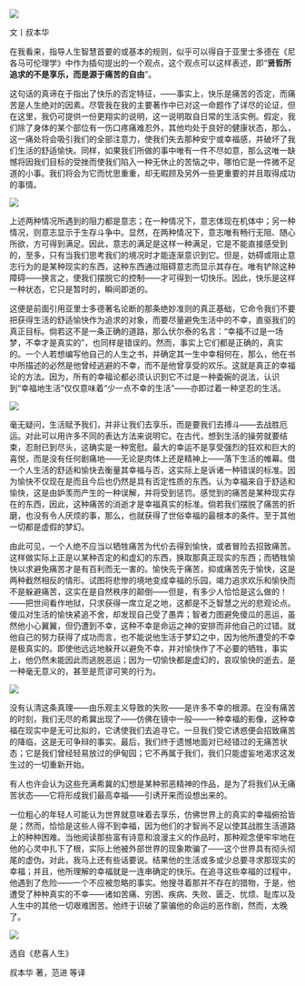 ![](https://mmbiz.qpic.cn/mmbiz_jpg/qRY8wSsRKHynAoSYtHq6icFajhlVUibibxibbkcalZLODciaiaBzSSmjA18meT0AusVsLL1FT4IVKvt6lkv0IbvibFpLQ/640?wx_fmt=jpeg)

文丨叔本华

在我看来，指导人生智慧首要的或基本的规则，似乎可以得自于亚里士多德在《尼各马可伦理学》中作为插句提出的一个观点，这个观点可以这样表述，即“**贤哲所追求的不是享乐，而是源于痛苦的自由**”。

这句话的真谛在于指出了快乐的否定特征，——事实上，快乐是痛苦的否定，而痛苦是人生绝对的因素。尽管我在我的主要著作中已对这一命题作了详尽的论证，但在这里，我仍可提供一份更翔实的说明，这一说明取自日常的生活实例。假定，我们除了身体的某个部位有一伤口疼痛难忍外，其他均处于良好的健康状态，那么，这一痛处将会吸引我们的全部注意力，使我们失去那种安宁或幸福感，并破坏了我们生活的舒适愉快。同样，如果我们所做的事中唯有一件不尽如意，那么这唯一缺憾将因我们目标的受挫而使我们陷入一种无休止的苦恼之中，哪怕它是一件微不足道的小事。我们将会为它而忧思重重，却无暇顾及另外一些更重要的并且取得成功的事情。

![](https://mmbiz.qpic.cn/mmbiz_jpg/qRY8wSsRKHynAoSYtHq6icFajhlVUibibxibVIbjce9ic1KTPbGxC6E9eLDicESDFicU4K8eCPLjb67ZdYZ1syUKUkYwg/640?wx_fmt=jpeg)

上述两种情况所遇到的阻力都是意志；在一种情况下，意志体现在机体中；另一种情况，则意志显示于生存斗争中。显然，在两种情况下，意志唯有畅行无阻、随心所欲，方可得到满足。因此，意志的满足是这样一种满足，它是不能直接感受到的，至多，只有当我们思考我们的境况时才能逐渐意识到它。但是，妨碍或阻止意志行为的是某种现实的东西，这种东西通过阻碍意志而显示其存在。唯有铲除这种障碍——换言之，使我们摆脱它的控制——才可得到一切快乐。因此，快乐是这样一种状态，它只是暂时的，瞬间即逝的。

这便是前面引用亚里士多德著名论断的那条绝妙准则的真正基础，它命令我们不要把获得生活的舒适愉快作为追求的对象，而要尽量避免生活中的不幸，直驱我们的真正目标。倘若这不是一条正确的道路，那么伏尔泰的名言：“幸福不过是一场梦，不幸才是真实的”，也同样是错误的。然而，事实上它们都是正确的，真实的。一个人若想编写他自己的人生之书，并确定其一生中幸相何在，那么，他在书中所描述的必然是他曾经逃避的不幸，而不是他曾享受的欢乐。这就是真正的幸福论的方法。因为，所有的幸福论都必须认识到它不过是一种委婉的说法，认识到“幸福地生活”仅仅意味着“少一点不幸的生活”——亦即过着一种坚忍的生活。

![](https://mmbiz.qpic.cn/mmbiz_jpg/qRY8wSsRKHynAoSYtHq6icFajhlVUibibxibkTaibI0cPPSQcuEuowiade0rdjzpbTtMO4HvyoziahjWQr6Q4mQmjnW2g/640?wx_fmt=jpeg)

毫无疑问，生活赋予我们，并非让我们去享乐，而是要我们去搏斗——去战胜厄运。对此可以用许多不同的表达方法来说明它。在古代，想到生活的操劳就要结束，忍耐已到尽头，这确实是一种宽慰。最大的幸运不是享受强烈的狂欢和巨大的喜悦，而是没有任何剧痛地——无论是肉体上还是精神上——落下生活的帷幕。借一个人生活的舒适和愉快去衡量其幸福与否，这实际上是诉诸一种错误的标准。因为愉快不仅现在是而且今后也仍然是具有否定性质的东西。认为幸福来自于舒适和愉快，这是由妒羡而产生的一种误解，并将受到惩罚。感觉到的痛苦是某种现实存在的东西，因此，这种痛苦的消逝才是幸福真实的标准。倘若我们摆脱了痛苦的折磨，也没有令人厌烦的事，那么，也就获得了世俗幸福的最根本的条件。至于其他一切都是虚假的梦幻。

由此可见，一个人绝不应当以牺牲痛苦为代价去得到愉快，或者冒险去招致痛苦。这样做实际上正是以某种否定的和虚幻的东西，换取那真正现实的东西；而牺牲愉快以求避免痛苦才是有百利而无一害的。愉快先于痛苦，抑或痛苦先于愉快，这是两种截然相反的情形。试图将悲惨的境地变成幸福的乐园，竭力追求欢乐和愉快而不是躲避痛苦，这实在是自然秩序的颠倒——但是，有多少人恰恰是这么做的！——把世间看作地狱，只求获得一席立足之地，这都是不乏智慧之光的悲观论点。傻瓜对生活的愉快紧追不舍，却发现自己受了愚弄；智者力图避免傻瓜的恶运，虽然他小心翼翼，但仍遭到不幸，这种不幸是命运之神的安排而非他自己的过错。就他自己的努力获得了成功而言，也不能说他生活于梦幻之中，因为他所遭受的不幸是极真实的。即使他远远地躲开以避免不幸，并对愉快作了不必要的牺牲，事实上，他仍然未能因此而逃脱恶运；因为一切愉快都是虚幻的，哀叹愉快的逝去，是一种毫无意义的，甚至是荒谬可笑的行为。

![](https://mmbiz.qpic.cn/mmbiz_jpg/qRY8wSsRKHynAoSYtHq6icFajhlVUibibxibNBJ1paSSIhOVMME7gzibMaRXmmnROxKZPNXj3JIoRoicBvjFica5GfaPA/640?wx_fmt=jpeg)

没有认清这条真理——由乐观主义导致的失败——是许多不幸的根源。在没有痛苦的时刻，我们无尽的希冀出现了——仿佛在镜中一般——一种幸福的影像，这种幸福在现实中是无可比拟的，它诱使我们去追寻它。一旦我们受它诱惑便会招致痛苦的降临，这是无可争辩的事实。最后，我们终于遗憾地面对已经错过的无痛苦状态；它是我们曾经轻易放过的伊甸园；它不再属于我们，我们只能虚妄地渴求这发生过的一切重新开始。

有人也许会认为这些充满希冀的幻想是某种邪恶精神的作品，是为了将我们从无痛苦状态——它将形成我们最高幸福——引诱开来而设想出来的。

一位粗心的年轻人可能认为世界就意味着去享乐，仿佛世界上的真实的幸福俯拾皆是；然而，恰恰是这些人得不到幸福，因为他们的才智尚不足以使其战胜生活道路上的种种困难。当他阅读那些富有诗意和浪漫主义的作品时，那种观念便牢牢地在他的心灵中扎下了根，实际上他被外部世界的现象欺骗了——这个世界具有彻头彻尾的虚伪。对此，我马上还有些话要说。结果他的生活或多或少总要寻求那现实的幸福；并且，他所理解的幸福就是一连串确定的快乐。在追寻这些幸福的过程中，他遇到了危险——一个不应被忽略的事实。他搜寻着那并不存在的猎物，于是，他遭受了种种真实的不幸——诸如苦痛、穷困、疾病、失败、匮乏、忧烦、耻库以及人生中的其他一切艰难困苦。他终于识破了蒙骗他的命运的恶作剧，然而，太晚了。

![](https://mmbiz.qpic.cn/mmbiz_jpg/qRY8wSsRKHynAoSYtHq6icFajhlVUibibxibP2Jz9FPOnc6yO44RATb0rOmUGJ5o98PficpgPiauUS9NIASwYseDxhxA/640?wx_fmt=jpeg)

选自《悲喜人生》

叔本华 著，范进 等译